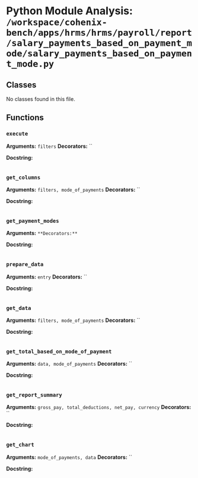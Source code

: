 # Python Module Analysis: `/workspace/cohenix-bench/apps/hrms/hrms/payroll/report/salary_payments_based_on_payment_mode/salary_payments_based_on_payment_mode.py`

## Classes

No classes found in this file.


## Functions

### `execute`
**Arguments:** `filters`
**Decorators:** ``

**Docstring:**
```

```
### `get_columns`
**Arguments:** `filters, mode_of_payments`
**Decorators:** ``

**Docstring:**
```

```
### `get_payment_modes`
**Arguments:** ``
**Decorators:** ``

**Docstring:**
```

```
### `prepare_data`
**Arguments:** `entry`
**Decorators:** ``

**Docstring:**
```

```
### `get_data`
**Arguments:** `filters, mode_of_payments`
**Decorators:** ``

**Docstring:**
```

```
### `get_total_based_on_mode_of_payment`
**Arguments:** `data, mode_of_payments`
**Decorators:** ``

**Docstring:**
```

```
### `get_report_summary`
**Arguments:** `gross_pay, total_deductions, net_pay, currency`
**Decorators:** ``

**Docstring:**
```

```
### `get_chart`
**Arguments:** `mode_of_payments, data`
**Decorators:** ``

**Docstring:**
```

```

